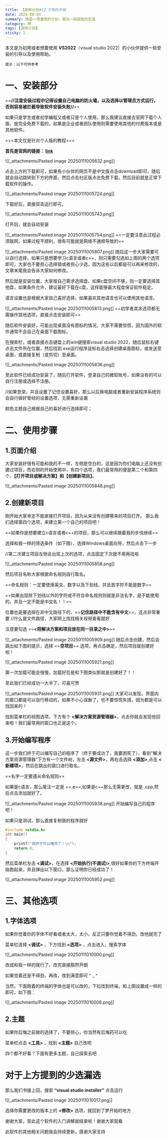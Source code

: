 ```yaml
---
title: 【逐晖计划#1】万物的开端
date: 2024-08-03
summary: 铸造一场激昂的计划，锻出一段尝胆的生涯
category: 神
tags: [逐晖计划]
sticky: 1
---
```


本文是为初用或者想要使用 **VS2022**（visual studio 2022）的小伙伴提供一些安装的引导以及使用帮助。 `

`提示：以下可供参考`

# 一、安装部分

==**//注意安装过程中记得设置自己电脑的防火墙，以及选择以管理员方式运行，否则容易被拦截导致软件安装失败//**==

如果只是学生或者初学编程又或者只是个人使用，那么我建议直接去官网下载个人版，是完全免费下载的，如果是企业或者团队使用则需要使用其他的付费版本或是其他软件。

==<本文仅是针对个人版的教程>==

**首先是官网的链接： [link](https://visualstudio.microsoft.com/zh-hans/)**

![[_attachments/Pasted image 20250111005632.png]]

点击上方的下载即可，如果有小伙伴的网页不是中文版点击download即可，随后就会自动跳转到下方的界面，然后点击社区版点击免费下载，然后目前就是正常下载软件的操作。

![[_attachments/Pasted image 20250111005724.png]]

下载好后，直接双击运行即可。

![[_attachments/Pasted image 20250111005743.png]]

打开后，就会自动安装

![[_attachments/Pasted image 20250111005754.png]]
==一定要注意此过程必须联网，如果过程不顺利，很有可能就是网络不通顺导致的==

![[_attachments/Pasted image 20250111005807.png]]
随后这一步大家需要可以自行选择，如果只是想要学习c语言或者c++，则只需要勾选如上图的两个选项即可，大家也不要担心选择错或者担心少选，因为这些以后都是可以再来修改的，文章末尾我会告诉大家如何修改。

然后就是安装位置，大家按自己需求选择盘，如果c盘空间不够，则一定要选择其他盘，如果条件允许，建议最好下载在c盘，这样能够最大程度保证软件稳定。

语言设置也是根据大家自己喜好选择，如果喜欢其他语言也可以使用其他语言。

![[_attachments/Pasted image 20250111005813.png]]
==初学者其余选项都无需操作其他选项，直接点击安装即可==

随后软件安装好，可能出现桌面没有图标的情况，大家不需要惊慌，因为国外的软件通常不会自己在桌面下载图标。

在搜索栏，或者直接点击键盘上的win键搜索visual studio 2022，随后鼠标右键点击文件所在位置，然后找到.exe运行程序鼠标右击选择创建桌面图标，或发送至桌面，或直接复制（或剪切）至桌面。

![[_attachments/Pasted image 20250111005836.png]]

至此软件已经成功安装了，随后打开软件，登录自己的微软账号，如果没有的可以自行注册或选择不注册。

//如果登录，并且设置了记住设置喜好，那么以后换电脑或者重新安装程序系统则会自行做好曾经的设置选项，无需重新设置

颜色主题自己根据自己的喜好进行选择即可；

# 二、使用步骤

## 1.页面介绍

大家安装好很有可能和我的不一样，左侧是空白的，这是因为你们电脑上还没有创建过项目，而右侧的开始使用中，有四个选项，我们最常用的便是第二个和第四个，**【打开项目或解决方案】**和**【创建新项目】**。

![[_attachments/Pasted image 20250111005848.png]]

## 2.创建新项目

刚开始大家肯定不能直接打开项目，因为从来没有创建哪来的项目打开。
那么我们选择第四个选项，来建立第一个自己的项目吧！

==如果你是想要建立c语言或者c++的项目，那么可以继续跟着我的步伐继续==

选择和我一样的筛选条件（如下图），选择Windows桌面向导，然后点击下一步

//第二次建立项目左侧会出现上次的选项，点击固定下次就不用再找啦

![[_attachments/Pasted image 20250111005858.png]]

然后项目名称大家根据命名规则自行取名。

==命名规则：一定要使用英文、数字以及下划线，并且首字符不能是数字==

==如果出现除下划线以外的字符或不符合命名规则则就是非法名字，是不能使用的，并且一定不能是中文名！！==

位置也是要选择在非中文路径下的，==**记住路径中不能含有中文**==，这点非常重要
//什么是文件路径，大家网上找找相关视频查看就好

注意要勾选 ==**<将解决方案和项目放在同一目录之中>**==

![[_attachments/Pasted image 20250111005909.png]]
随后点击创建，然后会跳出如下图的提示，选择 ==**空项目**== 选项，再点击确定，然后项目就创建好啦！

![[_attachments/Pasted image 20250111005921.png]]

第一次加载可能会很慢，加载好后是和下图类似那就是创建好了！！

至此我们已经成功一大半了，可喜可贺

![[_attachments/Pasted image 20250111005931.png]]
大家可以发现，界面内的窗口都是可以自行移动的，如果不小心误删了，也不要惊慌失措，因为都是可以找回来的！

找到菜单栏的视图选项，下方有个 **<解决方案资源管理器>**，点击你就会发现他回来啦！我们最常用的窗口也正是这个。

## 3.开始编写程序

这一步我们终于可以编写自己的程序了（终于要成功了，我要困死了），看到”解决方案资源管理器“下方有一个文件树，左击 **<源文件>**，再右击选择 **<添加>**,点击 **<新建项>**，然后在跳出的窗口进行取名。

==名字一定要遵从命名规则==

如果是c语言，那么尾注一定是 ==**.c**==,如果是c++那么无需更改，就是 .cpp,然后点击添加就好了。

![[_attachments/Pasted image 20250111005938.png]]
开始编写自己的程序吧！

如果只是测试，那么直接复制我的程序就好

```c
#include <stdio.h>
int main()
{
	printf("我终于可以睡觉了！\n");
	return 0;
}
```

然后菜单栏左击 **<调试>**，在选择 **<开始执行(不调试)>**,很好如果你的下方终端开始跑起来，并且弹出以下窗口，那么证明你已经成功了！

![[_attachments/Pasted image 20250111005952.png]]

# 三、其他选项

## 1.字体选项

如果你觉着你的字体不好看或者太大，太小，反正只要你觉着不得劲，改他就完了

菜单栏选择 **<调试>** ，下方找到 **<选项>** ，点击进入，搜索字体

![[_attachments/Pasted image 20250111010000.png]]

改成和我一样的就行了，改完直接豁然开朗

如果觉着还是不得劲，再改，改到满意即可 ^ \_ ^

当然，下面跑着的终端的字体也是可以改的，下拉找到终端，和上图设置成一样的即可，如下图：

![[_attachments/Pasted image 20250111010008.png]]

## 2.主题

如果你后悔之前做的选择了，不要担心，你当然有后悔药可以吃

菜单栏点击 **<工具>** ，找到 **<主题>** 自己改吧

四个都不好看？下面有更多主题，自己探索去吧

# 对于上方提到的少选漏选

那么我们书接上回，搜索 **“visual studio installer”** 点击运行

![[_attachments/Pasted image 20250111010017.png]]

选择你需要更改的版本上的 **<修改>** 选项，就回到了梦开始的地方

谢谢大家，至此这个软件的入门讲解就结束啦！谢谢大家观看

此软件的其他相关问题我会持续更新，感谢大家支持
